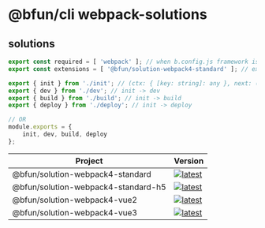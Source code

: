 # @bfun/cli webpack-solutions

## solutions
```javascript
export const required = [ 'webpack' ]; // when b.config.js framework is 'webpack'
export const extensions = [ '@bfun/solution-webpack4-standard' ]; // extends solutions

export { init } from './init'; // (ctx: { [key: string]: any }, next: () => any) => any
export { dev } from './dev'; // init -> dev
export { build } from './build'; // init -> build
export { deploy } from './deploy'; // init -> deploy

// OR
module.exports = {
    init, dev, build, deploy
};
```

| Project | Version |
| ------- | ------- |
| @bfun/solution-webpack4-standard | [![latest][bs-ws-badge]][bs-ws-npm] |
| @bfun/solution-webpack4-standard-h5 | [![latest][bs-ws5-badge]][bs-ws5-npm] |
| @bfun/solution-webpack4-vue2 | [![latest][bs-wv2-badge]][bs-wv2-npm] |
| @bfun/solution-webpack4-vue3 | [![latest][bs-wv2-badge]][bs-wv3-npm] |

[bs-ws-badge]: https://img.shields.io/npm/v/@bfun/solution-webpack4-standard/latest.svg
[bs-ws-npm]: https://www.npmjs.com/package/@bfun/solution-webpack4-standard/v/latest

[bs-ws5-badge]: https://img.shields.io/npm/v/@bfun/solution-webpack4-standard-h5/latest.svg
[bs-ws5-npm]: https://www.npmjs.com/package/@bfun/solution-webpack4-standard-h5/v/latest

[bs-wv2-badge]: https://img.shields.io/npm/v/@bfun/solution-webpack4-vue2/latest.svg
[bs-wv2-npm]: https://www.npmjs.com/package/@bfun/solution-webpack4-vue2/v/latest

[bs-wv3-badge]: https://img.shields.io/npm/v/@bfun/solution-webpack4-vue3/latest.svg
[bs-wv3-npm]: https://www.npmjs.com/package/@bfun/solution-webpack4-vue3/v/latest